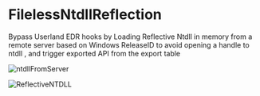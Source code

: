 # FilelessNtdllReflection
Bypass Userland EDR hooks by Loading Reflective Ntdll in memory from a remote server based on Windows ReleaseID to avoid opening a handle to ntdll , and trigger exported API from the export table


![ntdllFromServer](https://user-images.githubusercontent.com/110354855/211152080-3b708135-19db-4e36-a15f-a0c3bbf1b787.png)


![ReflectiveNTDLL](https://user-images.githubusercontent.com/110354855/211152091-32d4ea37-a061-43ef-a957-ad8f5cfa5be3.png)
